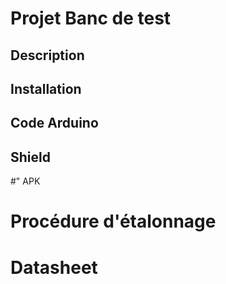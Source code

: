 # Projet Banc de test 

## Description

## Installation
## Code Arduino
## Shield
#" APK
# Procédure d'étalonnage
# Datasheet


